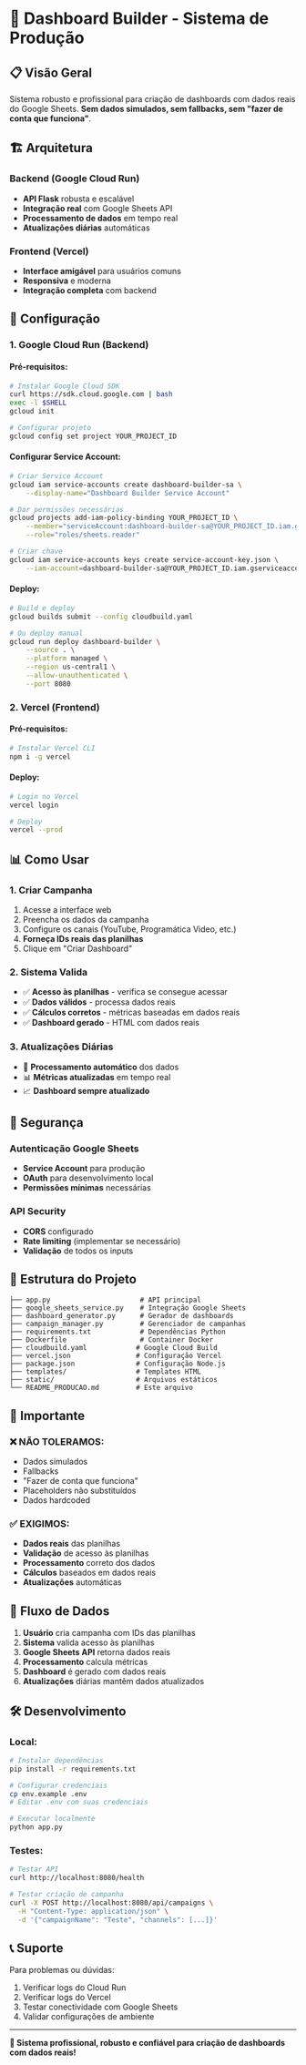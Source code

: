 # 🚀 Dashboard Builder - Sistema de Produção

## 📋 Visão Geral

Sistema robusto e profissional para criação de dashboards com dados reais do Google Sheets. **Sem dados simulados, sem fallbacks, sem "fazer de conta que funciona"**.

## 🏗️ Arquitetura

### **Backend (Google Cloud Run)**
- **API Flask** robusta e escalável
- **Integração real** com Google Sheets API
- **Processamento de dados** em tempo real
- **Atualizações diárias** automáticas

### **Frontend (Vercel)**
- **Interface amigável** para usuários comuns
- **Responsiva** e moderna
- **Integração completa** com backend

## 🔧 Configuração

### **1. Google Cloud Run (Backend)**

#### **Pré-requisitos:**
```bash
# Instalar Google Cloud SDK
curl https://sdk.cloud.google.com | bash
exec -l $SHELL
gcloud init

# Configurar projeto
gcloud config set project YOUR_PROJECT_ID
```

#### **Configurar Service Account:**
```bash
# Criar Service Account
gcloud iam service-accounts create dashboard-builder-sa \
    --display-name="Dashboard Builder Service Account"

# Dar permissões necessárias
gcloud projects add-iam-policy-binding YOUR_PROJECT_ID \
    --member="serviceAccount:dashboard-builder-sa@YOUR_PROJECT_ID.iam.gserviceaccount.com" \
    --role="roles/sheets.reader"

# Criar chave
gcloud iam service-accounts keys create service-account-key.json \
    --iam-account=dashboard-builder-sa@YOUR_PROJECT_ID.iam.gserviceaccount.com
```

#### **Deploy:**
```bash
# Build e deploy
gcloud builds submit --config cloudbuild.yaml

# Ou deploy manual
gcloud run deploy dashboard-builder \
    --source . \
    --platform managed \
    --region us-central1 \
    --allow-unauthenticated \
    --port 8080
```

### **2. Vercel (Frontend)**

#### **Pré-requisitos:**
```bash
# Instalar Vercel CLI
npm i -g vercel
```

#### **Deploy:**
```bash
# Login no Vercel
vercel login

# Deploy
vercel --prod
```

## 📊 Como Usar

### **1. Criar Campanha**
1. Acesse a interface web
2. Preencha os dados da campanha
3. Configure os canais (YouTube, Programática Video, etc.)
4. **Forneça IDs reais das planilhas**
5. Clique em "Criar Dashboard"

### **2. Sistema Valida**
- ✅ **Acesso às planilhas** - verifica se consegue acessar
- ✅ **Dados válidos** - processa dados reais
- ✅ **Cálculos corretos** - métricas baseadas em dados reais
- ✅ **Dashboard gerado** - HTML com dados reais

### **3. Atualizações Diárias**
- 🔄 **Processamento automático** dos dados
- 📊 **Métricas atualizadas** em tempo real
- 📈 **Dashboard sempre atualizado**

## 🔐 Segurança

### **Autenticação Google Sheets**
- **Service Account** para produção
- **OAuth** para desenvolvimento local
- **Permissões mínimas** necessárias

### **API Security**
- **CORS** configurado
- **Rate limiting** (implementar se necessário)
- **Validação** de todos os inputs

## 📁 Estrutura do Projeto

```
├── app.py                      # API principal
├── google_sheets_service.py    # Integração Google Sheets
├── dashboard_generator.py      # Gerador de dashboards
├── campaign_manager.py         # Gerenciador de campanhas
├── requirements.txt            # Dependências Python
├── Dockerfile                  # Container Docker
├── cloudbuild.yaml            # Google Cloud Build
├── vercel.json                # Configuração Vercel
├── package.json               # Configuração Node.js
├── templates/                 # Templates HTML
├── static/                    # Arquivos estáticos
└── README_PRODUCAO.md         # Este arquivo
```

## 🚨 Importante

### **❌ NÃO TOLERAMOS:**
- Dados simulados
- Fallbacks
- "Fazer de conta que funciona"
- Placeholders não substituídos
- Dados hardcoded

### **✅ EXIGIMOS:**
- **Dados reais** das planilhas
- **Validação** de acesso às planilhas
- **Processamento** correto dos dados
- **Cálculos** baseados em dados reais
- **Atualizações** automáticas

## 🔄 Fluxo de Dados

1. **Usuário** cria campanha com IDs das planilhas
2. **Sistema** valida acesso às planilhas
3. **Google Sheets API** retorna dados reais
4. **Processamento** calcula métricas
5. **Dashboard** é gerado com dados reais
6. **Atualizações** diárias mantêm dados atualizados

## 🛠️ Desenvolvimento

### **Local:**
```bash
# Instalar dependências
pip install -r requirements.txt

# Configurar credenciais
cp env.example .env
# Editar .env com suas credenciais

# Executar localmente
python app.py
```

### **Testes:**
```bash
# Testar API
curl http://localhost:8080/health

# Testar criação de campanha
curl -X POST http://localhost:8080/api/campaigns \
  -H "Content-Type: application/json" \
  -d '{"campaignName": "Teste", "channels": [...]}'
```

## 📞 Suporte

Para problemas ou dúvidas:
1. Verificar logs do Cloud Run
2. Verificar logs do Vercel
3. Testar conectividade com Google Sheets
4. Validar configurações de ambiente

---

**🎯 Sistema profissional, robusto e confiável para criação de dashboards com dados reais!**
